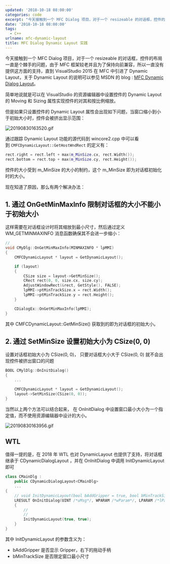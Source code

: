 ```yaml
---
updated: '2018-10-18 08:00:00'
categories: code
excerpt: "今天接触到一个 MFC Dialog 项目，对于一个 resizeable 的对话框，控件的布局一直是个棘手的问题，由于 MFC 框架较老并且为了保持向前兼容，所以一直没有提供这方面的支持，直到 VisualStudio 2015 在 MFC 中引进了 Dynamic Layout，关于 Dynamic Layout 的说明可以参见 MSDN 的 blog :\_MFC Dynamic Dialog Layout\n。"
date: '2018-10-18 08:00:00'
tags:
  - C++
urlname: mfc-dynamic-layout
title: MFC Dialog Dynamic Layout 实践
---
```


今天接触到一个 MFC Dialog 项目，对于一个 resizeable 的对话框，控件的布局一直是个棘手的问题，由于 MFC 框架较老并且为了保持向前兼容，所以一直没有提供这方面的支持，直到 VisualStudio 2015 在 MFC 中引进了 Dynamic Layout，关于 Dynamic Layout 的说明可以参见 MSDN 的 blog : [MFC Dynamic Dialog Layout](https://blogs.msdn.microsoft.com/vcblog/2015/04/29/mfc-dynamic-dialog-layout/)。


简单地说就是可以在 VisualStudio 的资源编辑器中设置控件的 Dynamic Layout 的 Moving 和 Sizing 属性实现控件的对其和按比例缩放。


但是如果只设置控件的 Dynamic Layout 属性会出现如下问题，当窗口缩小到小于初始大小时，控件会被挤出显示范围：


![20190830163520.gif](https://s.z4none.me/blog/16ed5dcb557ec702ae00e2a242a6ca66.gif)


通过跟踪 Dynamic Layout 功能的源代码到 wincore2.cpp 中可以看到 `CMFCDynamicLayout::GetHostWndRect` 的定义有：


```c++
rect.right = rect.left + max(m_MinSize.cx, rect.Width());
rect.bottom = rect.top + max(m_MinSize.cy, rect.Height());

```


控件的大小受到 m_MinSize 的大小的制约，这个 m_MinSize 即为对话框初始化时的大小。


现在知道了原因，那么有两个解决办法：


## 1. 通过 OnGetMinMaxInfo 限制对话框的大小不能小于初始大小


这样需要在对话框设计时将其缩放到最小尺寸，然后通过定义 WM_GETMINMAXINFO 消息函数确保其不会进一步缩小：


```c++
//
void CMyDlg::OnGetMinMaxInfo(MINMAXINFO * lpMMI)
{
	CMFCDynamicLayout * layout = GetDynamicLayout();

	if (layout)
	{
		CSize size = layout->GetMinSize();
		CRect rect(0, 0, size.cx, size.cy);
		AdjustWindowRect(&rect, GetStyle(), FALSE);
		lpMMI->ptMinTrackSize.x = rect.Width();
		lpMMI->ptMinTrackSize.y = rect.Height();
	}

	CDialogEx::OnGetMinMaxInfo(lpMMI);
}

```


其中 CMFCDynamicLayout::GetMinSize() 获取到的即为对话框的初始大小。


## 2. 通过 SetMinSize 设置初始大小为 CSize(0, 0)


设置对话框初始大小为 CSize(0, 0)， 只要对话框大小大于 CSize(0, 0) 就不会出现控件被挤出窗口的问题


```c++
BOOL CMylDlg::OnInitDialog()
{
    ...

    CMFCDynamicLayout * layout = GetDynamicLayout();
	layout->SetMinSize(CSize(0, 0));
}

```


当然以上两个方法可以结合起来， 在 OnInitDialog 中设置窗口最小大小为一个指定值，而不使用资源编辑器中设计的大小。


![20190830163956.gif](https://s.z4none.me/blog/23d02ae93f4f1c80a2b7820804331245.gif)


## WTL


值得一提的是，在 2018 年 WTL 也对 DynamicLayout 也提供了支持，将对话框继承于 CDynamicDialogLayout ，并在 OnInitDialog 中调用 InitDynamicLayout 即可


```c++
class CMainDlg :
	public CDynamicDialogLayout<CMainDlg>
	...
{
	// void InitDynamicLayout(bool bAddGripper = true, bool bMinTrackSize = true)
	LRESULT OnInitDialog(UINT /*uMsg*/, WPARAM /*wParam*/, LPARAM /*lParam*/, BOOL& /*bHandled*/)
	{
		//
		//
		InitDynamicLayout(true, true);
	}
}


```


其中 InitDynamicLayout 的参数含义为：

- bAddGripper 是否显示 Gripper，右下的拖动手柄
- bMinTrackSize 是否限定窗口最小尺寸
